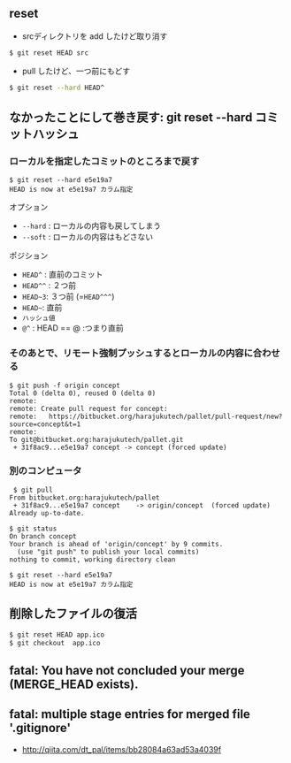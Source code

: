 ## reset

- srcディレクトリを add したけど取り消す

~~~bash
$ git reset HEAD src
~~~

- pull したけど、一つ前にもどす

~~~bash
$ git reset --hard HEAD^
~~~

## なかったことにして巻き戻す: git reset --hard コミットハッシュ

### ローカルを指定したコミットのところまで戻す

~~~~
$ git reset --hard e5e19a7
HEAD is now at e5e19a7 カラム指定
~~~~

オプション
- `--hard` : ローカルの内容も戻してしまう
- `--soft` : ローカルの内容はもどさない

ポジション
- `HEAD^` : 直前のコミット
- `HEAD^^` : ２つ前
- `HEAD~3`: ３つ前 (=`HEAD^^^`)
- `HEAD~`: 直前
- `ハッシュ値`
- `@^` : HEAD == @ :つまり直前

### そのあとで、リモート強制プッシュするとローカルの内容に合わせる

~~~
$ git push -f origin concept
Total 0 (delta 0), reused 0 (delta 0)
remote:
remote: Create pull request for concept:
remote:   https://bitbucket.org/harajukutech/pallet/pull-request/new?source=concept&t=1
remote:
To git@bitbucket.org:harajukutech/pallet.git
 + 31f8ac9...e5e19a7 concept -> concept (forced update)
~~~

### 別のコンピュータ

~~~
 $ git pull
From bitbucket.org:harajukutech/pallet
 + 31f8ac9...e5e19a7 concept    -> origin/concept  (forced update)
Already up-to-date.

$ git status
On branch concept
Your branch is ahead of 'origin/concept' by 9 commits.
  (use "git push" to publish your local commits)
nothing to commit, working directory clean

$ git reset --hard e5e19a7
HEAD is now at e5e19a7 カラム指定

~~~


## 削除したファイルの復活

~~~bash
$ git reset HEAD app.ico
$ git checkout  app.ico
~~~

## fatal: You have not concluded your merge (MERGE_HEAD exists).

## fatal: multiple stage entries for merged file '.gitignore'

- http://qiita.com/dt_pal/items/bb28084a63ad53a4039f
